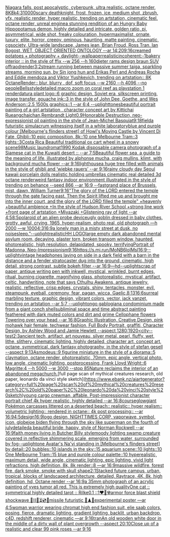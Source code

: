 [Niagara falls, post apocalyptic, cyberpunk, ultra realistic, octane render, 8K](https://www.ebank.nz/aiartgenerator?category=Niagara%20falls%2C%20post%20apocalyptic%2C%20cyberpunk%2C%20ultra%20realistic%2C%20octane%20render%2C%208K)[8k](https://www.ebank.nz/aiartgenerator?category=8k)[4:3](https://www.ebank.nz/aiartgenerator?category=4%3A3)[10000](https://www.ebank.nz/aiartgenerator?category=10000)[scary deathknight, frost, frozen, ice, medium shot, zbrush, vfx, realistic render, hyper realistic, trending on artstation, cinematic feel, octane render, unreal engine](https://www.ebank.nz/aiartgenerator?category=scary%20deathknight%2C%20frost%2C%20frozen%2C%20ice%2C%20medium%20shot%2C%20zbrush%2C%20vfx%2C%20realistic%20render%2C%20hyper%20realistic%2C%20trending%20on%20artstation%2C%20cinematic%20feel%2C%20octane%20render%2C%20unreal%20engine)[a stunning rendition of an Hungry Baby Hippopotamus demon, highly detailed and intricate, golden ratio, pi, asymmetrical, wide shot, freaky colouration, hypermaximalist, ornate, luxury, elite, horror, creepy, ominous, haunting, matte painting, cinematic, cgsociety, Ultra-wide landscape, James jean, Brian Froud, Ross Tran, Ian Bogost, WET, OBJECT ORIENTED ONTOLOGY --ar 14:20](https://www.ebank.nz/aiartgenerator?category=a%20stunning%20rendition%20of%20an%20Hungry%20Baby%20Hippopotamus%20demon%2C%20highly%20detailed%20and%20intricate%2C%20golden%20ratio%2C%20pi%2C%20asymmetrical%2C%20wide%20shot%2C%20freaky%20colouration%2C%20hypermaximalist%2C%20ornate%2C%20luxury%2C%20elite%2C%20horror%2C%20creepy%2C%20ominous%2C%20haunting%2C%20matte%20painting%2C%20cinematic%2C%20cgsociety%2C%20Ultra-wide%20landscape%2C%20James%20jean%2C%20Brian%20Froud%2C%20Ross%20Tran%2C%20Ian%20Bogost%2C%20WET%2C%20OBJECT%20ORIENTED%20ONTOLOGY%20--ar%2014%3A20)[9:16](https://www.ebank.nz/aiartgenerator?category=9%3A16)[creamed potatoes + photography + daylight](https://www.ebank.nz/aiartgenerator?category=creamed%20potatoes%20%2B%20photography%20%2B%20daylight)[--wallpaper](https://www.ebank.nz/aiartgenerator?category=--wallpaper)[realistic](https://www.ebank.nz/aiartgenerator?category=realistic)[incoherent:-1](https://www.ebank.nz/aiartgenerator?category=incoherent%3A-1)[bakery interior :: in the style of ffix --w 256 --h 160](https://www.ebank.nz/aiartgenerator?category=bakery%20interior%20%3A%3A%20in%20the%20style%20of%20ffix%20--w%20256%20--h%20160)[dieter rams design braun SUV offraod](https://www.ebank.nz/aiartgenerator?category=dieter%20rams%20design%20braun%20SUV%20offraod)[render](https://www.ebank.nz/aiartgenerator?category=render)[3:2](https://www.ebank.nz/aiartgenerator?category=3%3A2)[stream running between massive summer taiga, sparkling streams, morning sun, by Sin jong hun and Erikas Perl and Andreas Rocha and Eddie mendoza and Viktor Yushkevich, trending on artstation:: 8K OctaneRender:: blur, blurry , dof, soft focus  --w 2160  --h 4096 --no people](https://www.ebank.nz/aiartgenerator?category=stream%20running%20between%20massive%20summer%20taiga%2C%20sparkling%20streams%2C%20morning%20sun%2C%20by%20Sin%20jong%20hun%20and%20Erikas%20Perl%20and%20Andreas%20Rocha%20and%20Eddie%20mendoza%20and%20Viktor%20Yushkevich%2C%20trending%20on%20artstation%3A%3A%208K%20OctaneRender%3A%3A%20blur%2C%20blurry%20%2C%20dof%2C%20soft%20focus%20%20--w%202160%20%20--h%204096%20--no%20people)[Bells](https://www.ebank.nz/aiartgenerator?category=Bells)[style](https://www.ebank.nz/aiartgenerator?category=style)[detailed macro zoom on coral reef as playstation 1 render](https://www.ebank.nz/aiartgenerator?category=detailed%20macro%20zoom%20on%20coral%20reef%20as%20playstation%201%20render)[datura plant logo::6 graphic design, Soviet era, silkscreen printing, image transfer, gouache ink::3 in the style of John Dee, Goethe, and Wes Anderson::2.5 1500s graphics::1 --ar 6:4 --uplight](https://www.ebank.nz/aiartgenerator?category=datura%20plant%20logo%3A%3A6%20graphic%20design%2C%20Soviet%20era%2C%20silkscreen%20printing%2C%20image%20transfer%2C%20gouache%20ink%3A%3A3%20in%20the%20style%20of%20John%20Dee%2C%20Goethe%2C%20and%20Wes%20Anderson%3A%3A2.5%201500s%20graphics%3A%3A1%20--ar%206%3A4%20--uplight)[tones](https://www.ebank.nz/aiartgenerator?category=tones)[beautiful portrait painting of a girl,artstation , character concept art,by Kittichai Rueangchaichan,Rembrandt Light](https://www.ebank.nz/aiartgenerator?category=beautiful%20portrait%20painting%20of%20a%20girl%2Cartstation%20%2C%20character%20concept%20art%2Cby%20Kittichai%20Rueangchaichan%2CRembrandt%20Light)[0.9](https://www.ebank.nz/aiartgenerator?category=0.9)[Honorable Destruction, neo-expressionist oil painting in the style of Jean-Michel Basquiat](https://www.ebank.nz/aiartgenerator?category=Honorable%20Destruction%2C%20neo-expressionist%20oil%20painting%20in%20the%20style%20of%20Jean-Michel%20Basquiat)[9:18](https://www.ebank.nz/aiartgenerator?category=9%3A18)[field](https://www.ebank.nz/aiartgenerator?category=field)[a futuristic simulacrum witnessing itself in a white laboratory](https://www.ebank.nz/aiartgenerator?category=a%20futuristic%20simulacrum%20witnessing%20itself%20in%20a%20white%20laboratory)[blue and purple colour [Melbourne's flinders street] of Howl's Moving Castle by Vincent Di Fate, Ghibli::10 epic composition, 8k::10 one Melbourne Tram::3 lights::3](https://www.ebank.nz/aiartgenerator?category=blue%20and%20purple%20colour%20%5BMelbourne%27s%20flinders%20street%5D%20of%20Howl%27s%20Moving%20Castle%20by%20Vincent%20Di%20Fate%2C%20Ghibli%3A%3A10%20epic%20composition%2C%208k%3A%3A10%20one%20Melbourne%20Tram%3A%3A3%20lights%3A%3A3)[Costa Rica Beautiful traditional ox cart wheel in a snowy scene](https://www.ebank.nz/aiartgenerator?category=Costa%20Rica%20Beautiful%20traditional%20ox%20cart%20wheel%20in%20a%20snowy%20scene)[98](https://www.ebank.nz/aiartgenerator?category=98)[Music laundromat](https://www.ebank.nz/aiartgenerator?category=Music%20laundromat)[1990 Kodak disposable camera photograph of a Siamese cat in the Kuwaiti desert :: --ar 7:5](https://www.ebank.nz/aiartgenerator?category=1990%20Kodak%20disposable%20camera%20photograph%20of%20a%20Siamese%20cat%20in%20the%20Kuwaiti%20desert%20%3A%3A%20--ar%207%3A5)[Beautiful flower sea, a guide to the meaning of life, illustrated by alphonse mucha, craig mullins, klimt, with background mucha flower --ar 9:16](https://www.ebank.nz/aiartgenerator?category=Beautiful%20flower%20sea%2C%20a%20guide%20to%20the%20meaning%20of%20life%2C%20illustrated%20by%20alphonse%20mucha%2C%20craig%20mullins%2C%20klimt%2C%20with%20background%20mucha%20flower%20--ar%209%3A16)[lighthouse](https://www.ebank.nz/aiartgenerator?category=lighthouse)[a huge tree filled with animals in the style of ghibli and ‘wiebke rauers’ --ar 9:16](https://www.ebank.nz/aiartgenerator?category=a%20huge%20tree%20filled%20with%20animals%20in%20the%20style%20of%20ghibli%20and%20%E2%80%98wiebke%20rauers%E2%80%99%20--ar%209%3A16)[rainy cloudy day Seoul kawaii porcelain dolls realistic holding umbrellas cinematic real detailed 3d octane render](https://www.ebank.nz/aiartgenerator?category=rainy%20cloudy%20day%20Seoul%20kawaii%20porcelain%20dolls%20realistic%20holding%20umbrellas%20cinematic%20real%20detailed%203d%20octane%20render)[weird fantasy indoor environment illustrated in the style of trending on behance --seed 866 --ar 16:9 --fast](https://www.ebank.nz/aiartgenerator?category=weird%20fantasy%20indoor%20environment%20illustrated%20in%20the%20style%20of%20trending%20on%20behance%20--seed%20866%20--ar%2016%3A9%20--fast)[grand place of Brussels, mist, dawn, William Turner](https://www.ebank.nz/aiartgenerator?category=grand%20place%20of%20Brussels%2C%20mist%2C%20dawn%2C%20William%20Turner)[9:16](https://www.ebank.nz/aiartgenerator?category=9%3A16)["The glory of the LORD entered the temple through the gate facing east. Then the Spirit lifted me up and brought me into the inner court, and the glory of the LORD filled the temple" +heavenly +beautiful ambience +In the style of Hudson River School +strong line work +front page of artstation +Miyazaki +Glistening ray of light --ar 4:5](https://www.ebank.nz/aiartgenerator?category=%22The%20glory%20of%20the%20LORD%20entered%20the%20temple%20through%20the%20gate%20facing%20east.%20Then%20the%20Spirit%20lifted%20me%20up%20and%20brought%20me%20into%20the%20inner%20court%2C%20and%20the%20glory%20of%20the%20LORD%20filled%20the%20temple%22%20%2Bheavenly%20%2Bbeautiful%20ambience%20%2BIn%20the%20style%20of%20Hudson%20River%20School%20%2Bstrong%20line%20work%20%2Bfront%20page%20of%20artstation%20%2BMiyazaki%20%2BGlistening%20ray%20of%20light%20--ar%204%3A5)[8:5](https://www.ebank.nz/aiartgenerator?category=8%3A5)[polaroid of an alien probe device](https://www.ebank.nz/aiartgenerator?category=polaroid%20of%20an%20alien%20probe%20device)[ugly goblin dressed in baby clothes, grotty, awful, crying, 1965, hyper-realism, photo real, old photograph —h 2000 —w 1000](https://www.ebank.nz/aiartgenerator?category=ugly%20goblin%20dressed%20in%20baby%20clothes%2C%20grotty%2C%20awful%2C%20crying%2C%201965%2C%20hyper-realism%2C%20photo%20real%2C%20old%20photograph%20%E2%80%94h%202000%20%E2%80%94w%201000)[4:3](https://www.ebank.nz/aiartgenerator?category=4%3A3)[16:9](https://www.ebank.nz/aiartgenerator?category=16%3A9)[a lonely man in a misty street at dusk, no noise](https://www.ebank.nz/aiartgenerator?category=a%20lonely%20man%20in%20a%20misty%20street%20at%20dusk%2C%20no%20noise)[sleep.”](https://www.ebank.nz/aiartgenerator?category=sleep.%E2%80%9D)[--uplight](https://www.ebank.nz/aiartgenerator?category=--uplight)[realistic](https://www.ebank.nz/aiartgenerator?category=realistic)[HH LOGO](https://www.ebank.nz/aiartgenerator?category=HH%20LOGO)[large empty dark abandoned mental asylum room, decaying, plaster torn, broken transom window, haunted,  photorealistic, high resolution, delapidated, spooky, terrifying](https://www.ebank.nz/aiartgenerator?category=large%20empty%20dark%20abandoned%20mental%20asylum%20room%2C%20decaying%2C%20plaster%20torn%2C%20broken%20transom%20window%2C%20haunted%2C%20%20photorealistic%2C%20high%20resolution%2C%20delapidated%2C%20spooky%2C%20terrifying)[Portrait of Madonna, Neo-Impressionism](https://www.ebank.nz/aiartgenerator?category=Portrait%20of%20Madonna%2C%20Neo-Impressionism)[9:16](https://www.ebank.nz/aiartgenerator?category=9%3A16)[<https://s.mj.run/MoNB6loIMsI>](https://www.ebank.nz/aiartgenerator?category=%3Chttps%3A//s.mj.run/MoNB6loIMsI%3E)[16:9](https://www.ebank.nz/aiartgenerator?category=16%3A9)[--uplight](https://www.ebank.nz/aiartgenerator?category=--uplight)[vintage headphones laying on side in a dark field with a barn in the distance and a fender stratocaster dug into the ground, cinematic, high detail, strong contrast, subtle bokeh filter --ar 16:9](https://www.ebank.nz/aiartgenerator?category=vintage%20headphones%20laying%20on%20side%20in%20a%20dark%20field%20with%20a%20barn%20in%20the%20distance%20and%20a%20fender%20stratocaster%20dug%20into%20the%20ground%2C%20cinematic%2C%20high%20detail%2C%20strong%20contrast%2C%20subtle%20bokeh%20filter%20--ar%2016%3A9)[—hd](https://www.ebank.nz/aiartgenerator?category=%E2%80%94hd)[--uplight](https://www.ebank.nz/aiartgenerator?category=--uplight)[scrap of paper, antique writing pen with inkwell, mystical, wrinkled, burnt edges, ritual, burning cigarette, magnifying glass, photorealistic, mystical, artifact, celtic, handwriting, note that says Cthulhu Awakens, antique jewelry, realistic, reflective, crisp edges, crystals, shiny, tentacles, monster, evil, steampunk, eyeball, ceremony, fear, pagan, wicca, Gaelic,](https://www.ebank.nz/aiartgenerator?category=scrap%20of%20paper%2C%20antique%20writing%20pen%20with%20inkwell%2C%20mystical%2C%20wrinkled%2C%20burnt%20edges%2C%20ritual%2C%20burning%20cigarette%2C%20magnifying%20glass%2C%20photorealistic%2C%20mystical%2C%20artifact%2C%20celtic%2C%20handwriting%2C%20note%20that%20says%20Cthulhu%20Awakens%2C%20antique%20jewelry%2C%20realistic%2C%20reflective%2C%20crisp%20edges%2C%20crystals%2C%20shiny%2C%20tentacles%2C%20monster%2C%20evil%2C%20steampunk%2C%20eyeball%2C%20ceremony%2C%20fear%2C%20pagan%2C%20wicca%2C%20Gaelic%2C)[8:13](https://www.ebank.nz/aiartgenerator?category=8%3A13)[16:6](https://www.ebank.nz/aiartgenerator?category=16%3A6)[surreal marbling texture, graphic design, vibrant colors, vector, jack vanzet, trending on artstation --ar 5:7 --uplight](https://www.ebank.nz/aiartgenerator?category=surreal%20marbling%20texture%2C%20graphic%20design%2C%20vibrant%20colors%2C%20vector%2C%20jack%20vanzet%2C%20trending%20on%20artstation%20--ar%205%3A7%20--uplight)[ongo gablogian](https://www.ebank.nz/aiartgenerator?category=ongo%20gablogian)[a condominium made from a giant conch shell](https://www.ebank.nz/aiartgenerator?category=a%20condominium%20made%20from%20a%20giant%20conch%20shell)[subliminal space and time abstract painting feathered with dark muted colors and dirt and grime Cellophane flowers Towering over your head --ar 16:8](https://www.ebank.nz/aiartgenerator?category=subliminal%20space%20and%20time%20abstract%20painting%20feathered%20with%20dark%20muted%20colors%20and%20dirt%20and%20grime%20Cellophane%20flowers%20Towering%20over%20your%20head%20--ar%2016%3A8)[Graphic Illustration, Creative Design, pink mohawk hair female, techwear fashion, Full Body Portrait, graffiti, Character Design, by Ashley Wood and Jamie Hewlett --aspect 1280:1920](https://www.ebank.nz/aiartgenerator?category=Graphic%20Illustration%2C%20Creative%20Design%2C%20pink%20mohawk%20hair%20female%2C%20techwear%20fashion%2C%20Full%20Body%20Portrait%2C%20graffiti%2C%20Character%20Design%2C%20by%20Ashley%20Wood%20and%20Jamie%20Hewlett%20--aspect%201280%3A1920)[<city](https://www.ebank.nz/aiartgenerator?category=%3Ccity)[--test](https://www.ebank.nz/aiartgenerator?category=--test)[2:3](https://www.ebank.nz/aiartgenerator?category=2%3A3)[ancient tech, artifact, art nouveau, silver metal, pearl, fluffy, wet, lithe, slithery, cinematic lighting, highly detailed, character art, concept art, octane, symmetrical, dark fantasy photography, in the style of stefan gesell --aspect 9:13](https://www.ebank.nz/aiartgenerator?category=ancient%20tech%2C%20artifact%2C%20art%20nouveau%2C%20silver%20metal%2C%20pearl%2C%20fluffy%2C%20wet%2C%20lithe%2C%20slithery%2C%20cinematic%20lighting%2C%20highly%20detailed%2C%20character%20art%2C%20concept%20art%2C%20octane%2C%20symmetrical%2C%20dark%20fantasy%20photography%2C%20in%20the%20style%20of%20stefan%20gesell%20--aspect%209%3A13)[Asmodeus::9 figurine miniature in the style of a diorama::5 claymation, octane render, photorealistic, 70mm, epic angle, vertical photo, low angle, cinematic lighting, postprocessing, Frank Lloyd Wright::6 Magritte:4 --h 5000 --w 3000 --stop 85](https://www.ebank.nz/aiartgenerator?category=Asmodeus%3A%3A9%20figurine%20miniature%20in%20the%20style%20of%20a%20diorama%3A%3A5%20claymation%2C%20octane%20render%2C%20photorealistic%2C%2070mm%2C%20epic%20angle%2C%20vertical%20photo%2C%20low%20angle%2C%20cinematic%20lighting%2C%20postprocessing%2C%20Frank%20Lloyd%20Wright%3A%3A6%20Magritte%3A4%20--h%205000%20--w%203000%20--stop%2085)[Nature reclaims the interior of an abandoned megachurch.](https://www.ebank.nz/aiartgenerator?category=Nature%20reclaims%20the%20interior%20of%20an%20abandoned%20megachurch.)[full page scan of mythical creatures research, old paper, leonardo da vinci style sketch](https://www.ebank.nz/aiartgenerator?category=full%20page%20scan%20of%20mythical%20creatures%20research%2C%20old%20paper%2C%20leonardo%20da%20vinci%20style%20sketch)[young cargo crewman, affable. Post-impressionist character portrait chief 4k hyper realistic, highly detailed --ar 16:8](https://www.ebank.nz/aiartgenerator?category=young%20cargo%20crewman%2C%20affable.%20Post-impressionist%20character%20portrait%20chief%204k%20hyper%20realistic%2C%20highly%20detailed%20--ar%2016%3A8)[course](https://www.ebank.nz/aiartgenerator?category=course)[glow](https://www.ebank.nz/aiartgenerator?category=glow)[giant Pokémon carcasses littered on a deserted beach:: realistic:: hyper realism:: volumetric lighting:: rendered in octane:: 4k post processing:: --ar 16:9](https://www.ebank.nz/aiartgenerator?category=giant%20Pok%C3%A9mon%20carcasses%20littered%20on%20a%20deserted%20beach%3A%3A%20realistic%3A%3A%20hyper%20realism%3A%3A%20volumetric%20lighting%3A%3A%20rendered%20in%20octane%3A%3A%204k%20post%20processing%3A%3A%20--ar%2016%3A9)[4:5](https://www.ebank.nz/aiartgenerator?category=4%3A5)[design](https://www.ebank.nz/aiartgenerator?category=design)[16:9](https://www.ebank.nz/aiartgenerator?category=16%3A9)[logo design, NIGHTTIMES CORP, vaporwave, symbol, icon, globe](https://www.ebank.nz/aiartgenerator?category=logo%20design%2C%20NIGHTTIMES%20CORP%2C%20vaporwave%2C%20symbol%2C%20icon%2C%20globe)[joe biden flying through the sky like superman on the fourth of july](https://www.ebank.nz/aiartgenerator?category=joe%20biden%20flying%20through%20the%20sky%20like%20superman%20on%20the%20fourth%20of%20july)[detailed](https://www.ebank.nz/aiartgenerator?category=detailed)[a beautiful bride, happy, style of Norman Rockwell --ar 16:9](https://www.ebank.nz/aiartgenerator?category=a%20beautiful%20bride%2C%20happy%2C%20style%20of%20Norman%20Rockwell%20--ar%2016%3A9)[faith,money,living,in Butcher Billy style](https://www.ebank.nz/aiartgenerator?category=faith%2Cmoney%2Cliving%2Cin%20Butcher%20Billy%20style)[moody lighting swamp creature covered in reflective shimmering scale, emerging from water, surrounded by fog](https://www.ebank.nz/aiartgenerator?category=moody%20lighting%20swamp%20creature%20covered%20in%20reflective%20shimmering%20scale%2C%20emerging%20from%20water%2C%20surrounded%20by%20fog)[--uplight](https://www.ebank.nz/aiartgenerator?category=--uplight)[one Avatar's Na'vi standing in [Melbourne's flinders street] by detail::20 bubbles::10 islands in the sky::15 aquarium scene::10 lights::10 One Melbourne Tram::15 blue and purple colour palette::10 hyperealistic, maximum detail, wide angle, cinematic lighting, epic lighting, vivid light refractions, high definition, 8k, 8k render::8 —ar 16:9](https://www.ebank.nz/aiartgenerator?category=one%20Avatar%27s%20Na%27vi%20standing%20in%20%5BMelbourne%27s%20flinders%20street%5D%20by%20detail%3A%3A20%20bubbles%3A%3A10%20islands%20in%20the%20sky%3A%3A15%20aquarium%20scene%3A%3A10%20lights%3A%3A10%20One%20Melbourne%20Tram%3A%3A15%20blue%20and%20purple%20colour%20palette%3A%3A10%20hyperealistic%2C%20maximum%20detail%2C%20wide%20angle%2C%20cinematic%20lighting%2C%20epic%20lighting%2C%20vivid%20light%20refractions%2C%20high%20definition%2C%208k%2C%208k%20render%3A%3A8%20%E2%80%94ar%2016%3A9)[massive wildfire, forest fire, dark smoke, smoke with skull shape](https://www.ebank.nz/aiartgenerator?category=massive%20wildfire%2C%20forest%20fire%2C%20dark%20smoke%2C%20smoke%20with%20skull%20shape)[2:1](https://www.ebank.nz/aiartgenerator?category=2%3A1)[Stacked future campus, urban, tropical, blocks of landscaped architecture, detailed, Raytrace, 4K, 8k, high definition, hd, Octane render --ar 16:9](https://www.ebank.nz/aiartgenerator?category=Stacked%20future%20campus%2C%20urban%2C%20tropical%2C%20blocks%20of%20landscaped%20architecture%2C%20detailed%2C%20Raytrace%2C%204K%2C%208k%2C%20high%20definition%2C%20hd%2C%20Octane%20render%20--ar%2016%3A9)[a 35mm photograph of an acrylic painting of yves tumor all red. This is extremely high quality](https://www.ebank.nz/aiartgenerator?category=a%2035mm%20photograph%20of%20an%20acrylic%20painting%20of%20yves%20tumor%20all%20red.%20This%20is%20extremely%20high%20quality)[One cat :: symmetrical highly detailed tarot :: Rilke](https://www.ebank.nz/aiartgenerator?category=One%20cat%20%3A%3A%20symmetrical%20highly%20detailed%20tarot%20%3A%3A%20Rilke)[0.1 ::1](https://www.ebank.nz/aiartgenerator?category=0.1%20%3A%3A1)[❤️‍🔥☢️armor force blast shield shockwave 🧪⛓🧨⏳💿🚧missile futuristic 🧩♟🎼experimental poster —ar 4:5](https://www.ebank.nz/aiartgenerator?category=%E2%9D%A4%EF%B8%8F%E2%80%8D%F0%9F%94%A5%E2%98%A2%EF%B8%8Farmor%20force%20blast%20shield%20shockwave%20%F0%9F%A7%AA%E2%9B%93%F0%9F%A7%A8%E2%8F%B3%F0%9F%92%BF%F0%9F%9A%A7missile%20futuristic%20%F0%9F%A7%A9%E2%99%9F%F0%9F%8E%BCexperimental%20poster%20%E2%80%94ar%204%3A5)[woman warrior wearing chromat high end fashion suit, elie saab colors, posing, fierce, dramatic lighting, gradient lighting, backlit, urban backdrop, c4D, redshift renderer, cinematic —ar 9:16](https://www.ebank.nz/aiartgenerator?category=woman%20warrior%20wearing%20chromat%20high%20end%20fashion%20suit%2C%20elie%20saab%20colors%2C%20posing%2C%20fierce%2C%20dramatic%20lighting%2C%20gradient%20lighting%2C%20backlit%2C%20urban%20backdrop%2C%20c4D%2C%20redshift%20renderer%2C%20cinematic%20%E2%80%94ar%209%3A16)[tran](https://www.ebank.nz/aiartgenerator?category=tran)[An old wooden white door in the middle of a dirty wall of plant overgrowth --aspect 20:10](https://www.ebank.nz/aiartgenerator?category=An%20old%20wooden%20white%20door%20in%20the%20middle%20of%20a%20dirty%20wall%20of%20plant%20overgrowth%20--aspect%2020%3A10)[Close up of a realistic and clear 99 pink roses  --ar 9:16](https://www.ebank.nz/aiartgenerator?category=Close%20up%20of%20a%20realistic%20and%20clear%2099%20pink%20roses%20%20--ar%209%3A16)